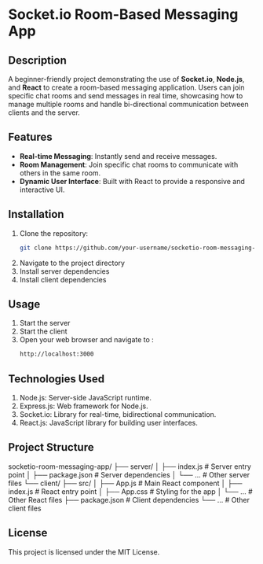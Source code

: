 # Socket.io Room-Based Messaging App

## Description
A beginner-friendly project demonstrating the use of **Socket.io**, **Node.js**, and **React** to create a room-based messaging application. Users can join specific chat rooms and send messages in real time, showcasing how to manage multiple rooms and handle bi-directional communication between clients and the server.

## Features
- **Real-time Messaging**: Instantly send and receive messages.
- **Room Management**: Join specific chat rooms to communicate with others in the same room.
- **Dynamic User Interface**: Built with React to provide a responsive and interactive UI.

## Installation

1. Clone the repository:
   ```bash
   git clone https://github.com/your-username/socketio-room-messaging-app.git
   ```
2. Navigate to the project directory
3. Install server dependencies
4. Install client dependencies

## Usage 

1. Start the server
2. Start the client
3. Open your web browser and navigate to :
   ```bash
   http://localhost:3000
   ```

## Technologies Used

1. Node.js: Server-side JavaScript runtime.
2. Express.js: Web framework for Node.js.
3. Socket.io: Library for real-time, bidirectional communication.
4. React.js: JavaScript library for building user interfaces.

## Project Structure

socketio-room-messaging-app/
├── server/
│   ├── index.js        # Server entry point
│   ├── package.json    # Server dependencies
│   └── ...             # Other server files
└── client/
    ├── src/
    │   ├── App.js      # Main React component
    │   ├── index.js    # React entry point
    │   ├── App.css     # Styling for the app
    │   └── ...         # Other React files
    ├── package.json    # Client dependencies
    └── ...             # Other client files

## License

This project is licensed under the MIT License.
